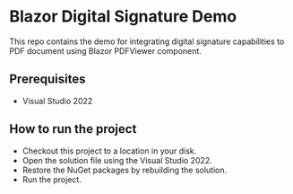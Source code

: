 # Blazor Digital Signature Demo

This repo contains the demo for integrating digital signature capabilities to PDF document using Blazor PDFViewer component. 

## Prerequisites

* Visual Studio 2022

## How to run the project

* Checkout this project to a location in your disk.
* Open the solution file using the Visual Studio 2022.
* Restore the NuGet packages by rebuilding the solution.
* Run the project.